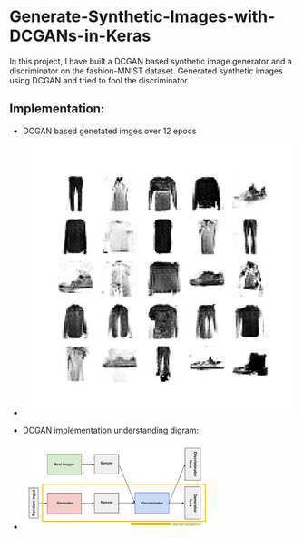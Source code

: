 # Generate-Synthetic-Images-with-DCGANs-in-Keras
In this project, I have built a DCGAN based synthetic image generator and a discriminator on the fashion-MNIST dataset. Generated synthetic images using DCGAN and tried to fool the discriminator


## Implementation:
- DCGAN based genetated imges over 12 epocs 
- ![mainGIF](https://github.com/blurred-machine/Generate-Synthetic-Images-with-DCGANs-in-Keras/blob/master/dcgan_anim.gif)

- DCGAN implementation understanding digram:
- ![dcgan](https://github.com/blurred-machine/Generate-Synthetic-Images-with-DCGANs-in-Keras/blob/master/dcgan.png)
